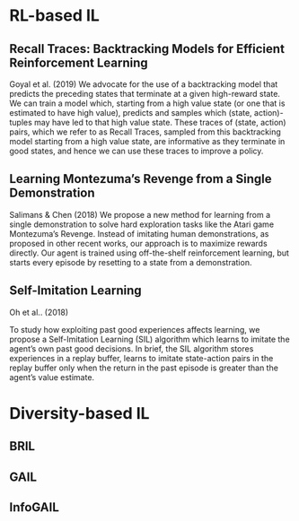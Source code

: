 # RL-based IL

## Recall Traces: Backtracking Models for Efficient Reinforcement Learning
Goyal et al. (2019)
We advocate for the use of a backtracking model that predicts the preceding states that terminate at a given high-reward state. We can train a model which, starting from a high value state (or one that is estimated to have high value), predicts and samples which (state, action)-tuples may have led to that high value state. These traces of (state, action) pairs, which we refer to as Recall Traces, sampled from this backtracking model starting from a high value state, are informative as they terminate in good states, and hence we can use these traces to improve a policy.

## Learning Montezuma’s Revenge from a Single Demonstration
Salimans & Chen (2018)
We propose a new method for learning from a single demonstration to solve hard exploration tasks like the Atari game Montezuma’s Revenge. Instead of imitating
human demonstrations, as proposed in other recent works, our approach is to maximize rewards directly. Our agent is trained using off-the-shelf reinforcement learning, but starts every episode by resetting to a state from a demonstration.

## Self-Imitation Learning
Oh et al.. (2018)

To study how exploiting past good experiences affects learning, we propose a Self-Imitation Learning (SIL) algorithm which
learns to imitate the agent’s own past good decisions. In brief, the SIL algorithm stores experiences in a replay buffer,
learns to imitate state-action pairs in the replay buffer only when the return in the past episode is greater than the agent’s
value estimate. 

# Diversity-based IL

## BRIL

## GAIL

## InfoGAIL


